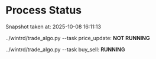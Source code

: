 # Process Status

Snapshot taken at: 2025-10-08 16:11:13

../wintrd/trade_algo.py --task price_update: **NOT RUNNING**

../wintrd/trade_algo.py --task buy_sell: **RUNNING**

